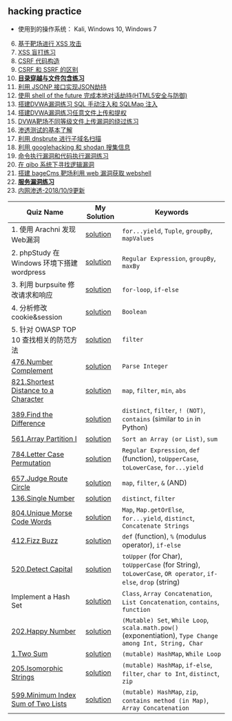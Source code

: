 
## hacking practice

- 使用到的操作系统： Kali, Windows 10, Windows 7



6. [基于靶场进行 XSS 攻击](https://shimo.im/docs/TTAv7ynXRjEJxIYy/ )
7. [XSS 盲打练习](https://shimo.im/docs/X10K66PuTrUL87Vp/)
8. [CSRF 代码构造](https://shimo.im/docs/2UUKJyYYB1USuP7h/ )
9. [CSRF 和 SSRF 的区别](https://shimo.im/docs/SBedtckEqlkBua1A/)
10. [**目录穿越与文件包含练习**](https://shimo.im/docs/8mvAxbM9JZM5eKwV/)
11. [利用 JSONP 接口实现JSON劫持](https://shimo.im/docs/MXHgwiYkHB4rFpGZ/ )
12. [使用 shell of the future 完成本地对话劫持(HTML5安全与防御)](https://shimo.im/docs/AhmqxS6zUpw3FbQe/ )
13. [搭建DVWA漏洞练习 SQL 手动注入和 SQLMap 注入](https://shimo.im/docs/6IiHSh9F43skbruH/) 
14. [搭建DVWA漏洞练习任意文件上传和提权](https://shimo.im/docs/GeM32TPxrE4poeze/ )
15. [DVWA靶场不同等级文件上传漏洞的绕过练习](https://shimo.im/docs/zEBW2CJuTo4nfLb1/ ) 
16. [渗透测试的基本了解](https://shimo.im/docs/rqI27MRsRH8ffk83/) 
17.  [利用 dnsbrute 进行子域名扫描](https://shimo.im/docs/a0zFXvxCdqwv51nH/)
18.  [利用 googlehacking 和 shodan 搜集信息](https://shimo.im/docs/SVAQxqaWCwAQggjz/ )
19.  [命令执行漏洞和代码执行漏洞练习](https://shimo.im/docs/cfVZoL4fNRMGSBiC/ )
20.  [在 qibo 系统下寻找逻辑漏洞](https://shimo.im/docs/JQNYtzSZR7UYSOaP/ )
21.  [搭建 bageCms 靶场利用 web 漏洞获取 webshell](https://shimo.im/docs/5L8cUQVUIxoj7F1M/ )
22.  [**服务漏洞练习**](https://shimo.im/docs/eIOz3L9pFLcSfKvv/) 
23.  [内网渗透-2018/10/9更新](https://shimo.im/docs/yWxHsIRFut05I1qP/)







| Quiz Name | My Solution | Keywords |
|-----------|-------------|------------------------------|
|1. 使用 Arachni 发现Web漏洞 |[solution](https://shimo.im/docs/R8Cam8Zr4ecBatss/)|`for...yield`, `Tuple`, `groupBy`, `mapValues`|
|2. phpStudy 在Windows 环境下搭建 wordpress|[solution](https://shimo.im/docs/97FLwf3E5oIzK66O/)|`Regular Expression`, `groupBy`, `maxBy`|
|3. 利用 burpsuite 修改请求和响应|[solution](https://shimo.im/docs/POgZfmPQjhY5z8ev/)|`for-loop`, `if-else` |  
|4. 分析修改 cookie&session|[solution](https://shimo.im/docs/0XL2SXM8V2EziTvR/) |`Boolean` |
|5. 针对 OWASP TOP 10 查找相关的防范方法|[solution](https://shimo.im/docs/BsNqGrke4YMyipca/ )|`filter`|
|[476.Number Complement](https://leetcode.com/problems/number-complement/description/)|[solution](https://github.com/XD-DENG/leetcode-scala/blob/master/src/476.scala)|`Parse Integer`|
|[821.Shortest Distance to a Character](https://leetcode.com/problems/shortest-distance-to-a-character/description/)|[solution](https://github.com/XD-DENG/leetcode-scala/blob/master/src/821.scala)|`map`, `filter`, `min`, `abs`|
|[389.Find the Difference](https://leetcode.com/problems/find-the-difference/description/)|[solution](https://github.com/XD-DENG/leetcode-scala/blob/master/src/389.scala)|`distinct`, `filter`, `! (NOT)`, `contains` (similar to `in` in Python)|
|[561.Array Partition I](https://leetcode.com/problems/array-partition-i/description/)|[solution](https://github.com/XD-DENG/leetcode-scala/blob/master/src/561.scala)|`Sort an Array (or List)`, `sum`|
|[784.Letter Case Permutation](https://leetcode.com/problems/letter-case-permutation/description/)|[solution](https://github.com/XD-DENG/leetcode-scala/blob/master/src/784.scala)|`Regular Expression`, `def` (function), `toUpperCase`, `toLowerCase`, `for...yield`|
|[657.Judge Route Circle](https://leetcode.com/problems/judge-route-circle/description/)|[solution](https://github.com/XD-DENG/leetcode-scala/blob/master/src/657.scala)|`map`, `filter`, `&` (AND)|
|[136.Single Number](https://leetcode.com/problems/single-number/description/)|[solution](https://github.com/XD-DENG/leetcode-scala/blob/master/src/136.scala)|`distinct`, `filter`|
|[804.Unique Morse Code Words](https://leetcode.com/problems/unique-morse-code-words/description/)|[solution](https://github.com/XD-DENG/leetcode-scala/blob/master/src/804.scala)|`Map`, `Map.getOrElse`, `for...yield`, `distinct`, `Concatenate Strings`|
|[412.Fizz Buzz](https://leetcode.com/problems/fizz-buzz/description/)|[solution](https://github.com/XD-DENG/leetcode-scala/blob/master/src/412.scala)|`def` (function), `%` (modulus operator), `if-else`|
|[520.Detect Capital](https://leetcode.com/problems/detect-capital/description/)|[solution](https://github.com/XD-DENG/leetcode-scala/blob/master/src/520.scala)|`toUpper` (for Char), `toUpperCase` (for String), `toLowerCase`, `OR operator`, `if-else`, `drop` (string)|
|Implement a Hash Set|[solution](https://github.com/XD-DENG/leetcode-scala/blob/master/src/MyHashSet.scala)|`Class`, `Array Concatenation`, `List Concatenation`, `contains`, `function`|
|[202.Happy Number](https://leetcode.com/problems/happy-number/description/)|[solution](https://github.com/XD-DENG/leetcode-scala/blob/master/src/202.scala)|`(Mutable) Set`, `While Loop`, `scala.math.pow()` (exponentiation), `Type Change among Int, String, Char`|
|[1.Two Sum](https://leetcode.com/problems/two-sum/description/)|[solution](https://github.com/XD-DENG/leetcode-scala/blob/master/src/1.scala)|`(mutable) HashMap`, `While Loop`|
|[205.Isomorphic Strings](https://leetcode.com/problems/isomorphic-strings/description/)|[solution](https://github.com/XD-DENG/leetcode-scala/blob/master/src/205.scala)|`(mutable) HashMap`, `if-else`, `filter`, `char to Int`, `distinct`, `zip`|
|[599.Minimum Index Sum of Two Lists](https://leetcode.com/problems/minimum-index-sum-of-two-lists/description/)|[solution](https://github.com/XD-DENG/leetcode-scala/blob/master/src/599.scala)|`(mutable) HashMap`, `zip`, `contains method (in Map)`, `Array Concatenation`|

